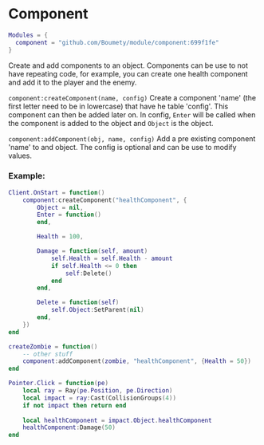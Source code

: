 # Component

```lua
Modules = {
  component = "github.com/Boumety/module/component:699f1fe"
}
```
Create and add components to an object. Components can be use to not have repeating code, for example, you can create one health component and add it to the player and the enemy.

`component:createComponent(name, config)` Create a component 'name' (the first letter need to be in lowercase) that have he table 'config'.
This component can then be added later on.
In config, `Enter` will be called when the component is added to the object and `Object` is the object.

`component:addComponent(obj, name, config)` Add a pre existing component 'name' to and object. The config is optional and can be use to modify values.

### Example:

```lua
Client.OnStart = function()
    component:createComponent("healthComponent", {
        Object = nil,
        Enter = function()
        end,

        Health = 100,

        Damage = function(self, amount)
            self.Health = self.Health - amount
            if self.Health <= 0 then
                self:Delete()
            end
        end,

        Delete = function(self)
            self.Object:SetParent(nil)
        end,
    })
end

createZombie = function()
    -- other stuff
    component:addComponent(zombie, "healthComponent", {Health = 50})
end

Pointer.Click = function(pe)
    local ray = Ray(pe.Position, pe.Direction)
    local impact = ray:Cast(CollisionGroups(4))
    if not impact then return end
    
    local healthComponent = impact.Object.healthComponent
    healthComponent:Damage(50)
end
```
